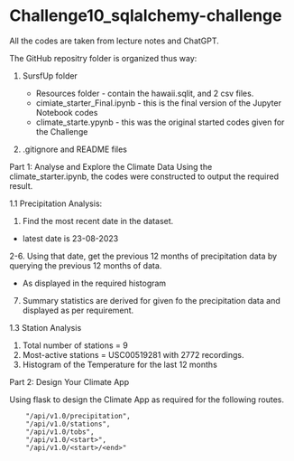 # Challenge10_sqlalchemy-challenge


All the codes are taken from lecture notes and ChatGPT.

The GitHub repositry folder is organized thus way:
1. SursfUp folder
    - Resources folder - contain the hawaii.sqlit, and 2 csv files.
    - cimiate_starter_Final.ipynb - this is the final version of the Jupyter Notebook codes
    - climate_starte.ypynb - this was the original started codes given for the Challenge
    
    
    
2. .gitignore and README files

Part 1: Analyse and Explore the Climate Data
Using the climate_starter.ipynb, the codes were constructed to output the required result.

1.1 Precipitation Analysis:
1. Find the most recent date in the dataset.
- latest date is 23-08-2023

2-6. Using that date, get the previous 12 months of precipitation data by querying the previous 12 months of data.
- As displayed in the required histogram

7. Summary statistics are derived for given fo the precipitation data and displayed as per requirement.

1.3 Station Analysis
1. Total number of stations = 9
2. Most-active stations = USC00519281 with 2772 recordings.
3. Histogram of the Temperature for the last 12 months

Part 2: Design Your Climate App

Using flask to design the Climate App as required for the following routes.

        "/api/v1.0/precipitation",
        "/api/v1.0/stations",
        "/api/v1.0/tobs",
        "/api/v1.0/<start>",
        "/api/v1.0/<start>/<end>"